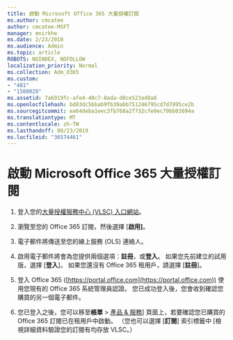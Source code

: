 ```yaml
---
title: 啟動 Microsoft Office 365 大量授權訂閱
ms.author: cmcatee
author: cmcatee-MSFT
manager: mnirkhe
ms.date: 2/23/2018
ms.audience: Admin
ms.topic: article
ROBOTS: NOINDEX, NOFOLLOW
localization_priority: Normal
ms.collection: Adm_O365
ms.custom:
- "481"
- "1500028"
ms.assetid: 7a6919fc-afe4-40c7-8ada-d8ce523ad8a8
ms.openlocfilehash: bd83dc5bbab9fb39abb751246795cd7d7895ce2b
ms.sourcegitcommit: ea64deba1eec3fb768a2f732cfe0ec79bb03694a
ms.translationtype: MT
ms.contentlocale: zh-TW
ms.lasthandoff: 08/23/2019
ms.locfileid: "36574461"
---
```

# <a name="activating-a-microsoft-office-365-volume-license-subscription"></a>啟動 Microsoft Office 365 大量授權訂閱

1. 登入您的[大量授權服務中心 (VLSC) 入口網站](http://go.microsoft.com/fwlink/p/?LinkId=329762)。

2. 瀏覽至您的 Office 365 訂閱，然後選擇 [**啟用]**。

3. 電子郵件將傳送至您的線上服務 (OLS) 連絡人。

4. 啟用電子郵件將會為您提供兩個選項：**註冊**，或**登入**。 如果您先前建立的試用版，選擇 [**登入**]。 如果您還沒有 Office 365 租用戶，請選擇 [**註冊**]。

5. 登入 Office 365 ([https://portal.office.com](https://portal.office.com)) 使用您現有的 Office 365 系統管理員認證。 您已成功登入後，您會收到確認您購買的另一個電子郵件。

6. 您已登入之後，您可以移至**帳單** \> [產品 & 服務](https://go.microsoft.com/fwlink/p/?linkid=842054)] 頁面上，若要確認您已購買的 Office 365 訂閱已在租用戶中啟動。 （您也可以選擇 [**訂閱**] 索引標籤中 [檢視詳細資料驗證您的訂閱有均存放 VLSC。）